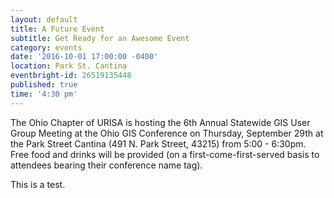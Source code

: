 ```yaml
---
layout: default
title: A Future Event
subtitle: Get Ready for an Awesome Event
category: events
date: '2016-10-01 17:00:00 -0400'
location: Park St. Cantina
eventbright-id: 26519135448
published: true
time: '4:30 pm'
---
```

The Ohio Chapter of URISA is hosting the 6th Annual Statewide GIS User Group Meeting at the Ohio GIS Conference on Thursday, September 29th at the Park Street Cantina (491 N. Park Street, 43215) from 5:00 - 6:30pm.   Free food and drinks will be provided (on a first-come-first-served basis to attendees bearing their conference name tag).

This is a test.

